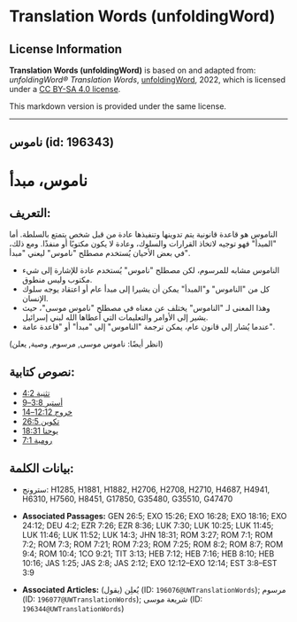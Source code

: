 # Translation Words (unfoldingWord)

## License Information

**Translation Words (unfoldingWord)** is based on and adapted from: _unfoldingWord® Translation Words_, [unfoldingWord](https://unfoldingword.org/utw), 2022, which is licensed under a [CC BY-SA 4.0 license](https://creativecommons.org/licenses/by-sa/4.0/legalcode.en).

This markdown version is provided under the same license.



--------------------------------

## ناموس (id: 196343)

ناموس، مبدأ
===========

التعريف:
--------

الناموس هو قاعدة قانونية يتم تدوينها وتنفيذها عادة من قبل شخص يتمتع بالسلطة. أما "المبدأ" فهو توجيه لاتخاذ القرارات والسلوك، وعادة لا يكون مكتوبًا أو منفذًا. ومع ذلك، في بعض الأحيان يُستخدم مصطلح "ناموس" ليعني "مبدأ".

* الناموس مشابه للمرسوم، لكن مصطلح "ناموس" يُستخدم عادة للإشارة إلى شيء مكتوب وليس منطوق.
* كل من "الناموس" و"المبدأ" يمكن أن يشيرا إلى مبدأ عام أو اعتقاد يوجه سلوك الإنسان.
* وهذا المعنى لـ "الناموس" يختلف عن معناه في مصطلح "ناموس موسى"، حيث يشير إلى الأوامر والتعليمات التي أعطاها الله لبني إسرائيل.
* عندما يُشار إلى قانون عام، يمكن ترجمة "الناموس" إلى "مبدأ" أو "قاعدة عامة".

(انظر أيضًا: ناموس موسى, مرسوم, وصية, يعلن)

نصوص كتابية:
------------

* [تثنية 4:2](https://ref.ly/Deut4:2)
* [أستير 3:8–9](https://ref.ly/Esth3:8-Esth3:9)
* [خروج 12:12–14](https://ref.ly/Exod12:12-Exod12:14)
* [تكوين 26:5](https://ref.ly/Gen26:5)
* [يوحنا 18:31](https://ref.ly/John18:31)
* [رومية 7:1](https://ref.ly/Rom7:1)

بيانات الكلمة:
--------------

* سترونج: H1285, H1881, H1882, H2706, H2708, H2710, H4687, H4941, H6310, H7560, H8451, G17850, G35480, G35510, G47470

* **Associated Passages:** GEN 26:5; EXO 15:26; EXO 16:28; EXO 18:16; EXO 24:12; DEU 4:2; EZR 7:26; EZR 8:36; LUK 7:30; LUK 10:25; LUK 11:45; LUK 11:46; LUK 11:52; LUK 14:3; JHN 18:31; ROM 3:27; ROM 7:1; ROM 7:2; ROM 7:3; ROM 7:21; ROM 7:23; ROM 7:25; ROM 8:2; ROM 8:7; ROM 9:4; ROM 10:4; 1CO 9:21; TIT 3:13; HEB 7:12; HEB 7:16; HEB 8:10; HEB 10:16; JAS 1:25; JAS 2:8; JAS 2:12; EXO 12:12–EXO 12:14; EST 3:8–EST 3:9
* **Associated Articles:** يُعلِن (يقول) (ID: `196076@UWTranslationWords`); مرسوم (ID: `196077@UWTranslationWords`); شريعة موسى (ID: `196344@UWTranslationWords`)

